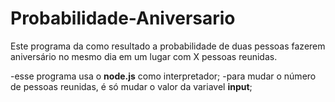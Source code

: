 # Probabilidade-Aniversario
Este programa da como resultado a probabilidade de duas pessoas fazerem aniversário  no mesmo dia em um lugar com X pessoas reunidas.

-esse programa usa o __node.js__ como interpretador;
-para mudar o número de pessoas reunidas, é só mudar o valor da variavel __input__;
